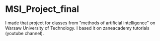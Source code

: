 # MSI_Project_final
I made that project for classes from "methods of artificial intelligence" on Warsaw University of Technology. I based it on zaneacademy tutorials (youtube channel).
